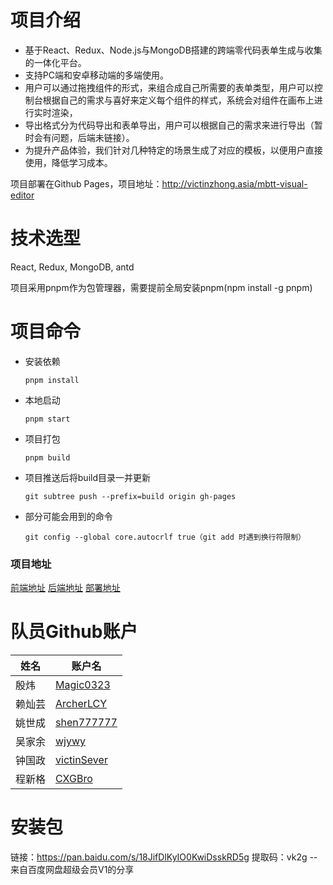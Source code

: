 # 项目介绍
- 基于React、Redux、Node.js与MongoDB搭建的跨端零代码表单生成与收集的一体化平台。
- 支持PC端和安卓移动端的多端使用。
- 用户可以通过拖拽组件的形式，来组合成自己所需要的表单类型，用户可以控制台根据自己的需求与喜好来定义每个组件的样式，系统会对组件在画布上进行实时渲染，
- 导出格式分为代码导出和表单导出，用户可以根据自己的需求来进行导出（暂时会有问题，后端未链接）。
- 为提升产品体验，我们针对几种特定的场景生成了对应的模板，以便用户直接使用，降低学习成本。

项目部署在Github Pages，项目地址：http://victinzhong.asia/mbtt-visual-editor

# 技术选型
React, Redux, MongoDB, antd

项目采用pnpm作为包管理器，需要提前全局安装pnpm(npm install -g pnpm)

# 项目命令


- 安装依赖
    ```
    pnpm install
    ```

- 本地启动
    ```
    pnpm start
    ```

- 项目打包
    ```
    pnpm build
    ```

- 项目推送后将build目录一并更新
    ```
    git subtree push --prefix=build origin gh-pages
    ```

- 部分可能会用到的命令
    ```
    git config --global core.autocrlf true（git add 时遇到换行符限制）  
    ```



### 项目地址
[前端地址](https://github.com/victinSever/mbtt-visual-editor)
[后端地址](https://github.com/victinSever/mbtt-visual-editor/tree/server)
[部署地址](http://victinzhong.asia/mbtt-visual-editor)

# 队员Github账户

| 姓名   | 账户名                                        |
| ------ | --------------------------------------------- |
| 殷炜   | [Magic0323](https://github.com/Magic0323)     |
| 赖灿芸 | [ArcherLCY](https://github.com/ArcherLCY)     |
| 姚世成 | [shen777777](https://github.com/shen777777)   |
| 吴家余 | [wjywy](https://github.com/wjywy)             |
| 钟国政 | [victinSever](https://github.com/victinSever) |
| 程新格 | [CXGBro](https://github.com/CXGBro)           |

# 安装包

链接：https://pan.baidu.com/s/18JifDlKyIO0KwiDsskRD5g 
提取码：vk2g 
--来自百度网盘超级会员V1的分享

